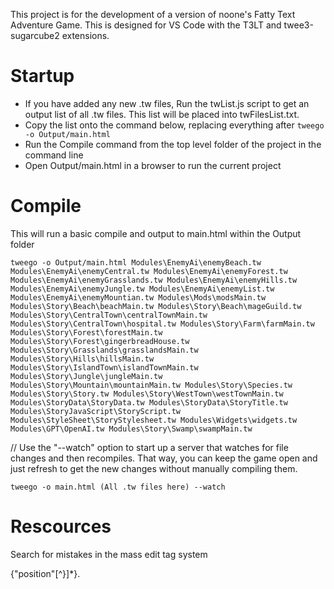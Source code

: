 This project is for the development of a version of noone's Fatty Text Adventure Game. This is designed for VS Code with the T3LT and twee3-sugarcube2 extensions.

# Startup 

* If you have added any new .tw files, Run the twList.js script to get an output list of all .tw files. This list will be placed into twFilesList.txt.
* Copy the list onto the command below, replacing everything after ```tweego -o Output/main.html```
* Run the Compile command from the top level folder of the project in the command line
* Open Output/main.html in a browser to run the current project

# Compile

This will run a basic compile and output to main.html within the Output folder

````tweego -o Output/main.html Modules\EnemyAi\enemyBeach.tw Modules\EnemyAi\enemyCentral.tw Modules\EnemyAi\enemyForest.tw Modules\EnemyAi\enemyGrasslands.tw Modules\EnemyAi\enemyHills.tw Modules\EnemyAi\enemyJungle.tw Modules\EnemyAi\enemyList.tw Modules\EnemyAi\enemyMountian.tw Modules\Mods\modsMain.tw Modules\Story\Beach\beachMain.tw Modules\Story\Beach\mageGuild.tw Modules\Story\CentralTown\centralTownMain.tw Modules\Story\CentralTown\hospital.tw Modules\Story\Farm\farmMain.tw Modules\Story\Forest\forestMain.tw Modules\Story\Forest\gingerbreadHouse.tw Modules\Story\Grasslands\grasslandsMain.tw Modules\Story\Hills\hillsMain.tw Modules\Story\IslandTown\islandTownMain.tw Modules\Story\Jungle\jungleMain.tw Modules\Story\Mountain\mountainMain.tw Modules\Story\Species.tw Modules\Story\Story.tw Modules\Story\WestTown\westTownMain.tw Modules\StoryData\StoryData.tw Modules\StoryData\StoryTitle.tw Modules\StoryJavaScript\StoryScript.tw Modules\StyleSheet\StoryStylesheet.tw Modules\Widgets\widgets.tw Modules\GPT\OpenAI.tw Modules\Story\Swamp\swampMain.tw````



// Use the "--watch" option to start up a server that watches for file changes and then recompiles. That way, you can keep the game open and just refresh to get the new changes without manually compiling them.

```tweego -o main.html (All .tw files here) --watch```

# Rescources

Search for mistakes in the mass edit tag system

\{"position"[^}]*\}.

